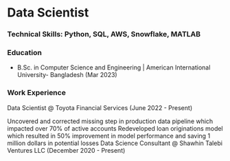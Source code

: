 # Data Scientist
### Technical Skills: Python, SQL, AWS, Snowflake, MATLAB
### Education
- B.Sc. in Computer Science and Engineering | American International University- Bangladesh (Mar 2023)

### Work Experience
Data Scientist @ Toyota Financial Services (June 2022 - Present)

Uncovered and corrected missing step in production data pipeline which impacted over 70% of active accounts
Redeveloped loan originations model which resulted in 50% improvement in model performance and saving 1 million dollars in potential losses
Data Science Consultant @ Shawhin Talebi Ventures LLC (December 2020 - Present)


